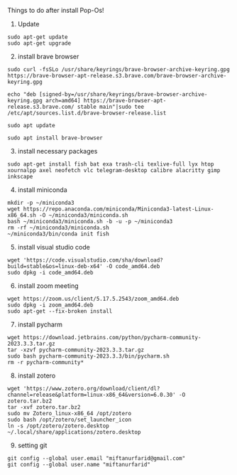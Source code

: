 Things to do after install Pop-Os!

1. Update

```
sudo apt-get update
sudo apt-get upgrade
```

2. install brave browser

```
sudo curl -fsSLo /usr/share/keyrings/brave-browser-archive-keyring.gpg https://brave-browser-apt-release.s3.brave.com/brave-browser-archive-keyring.gpg

echo "deb [signed-by=/usr/share/keyrings/brave-browser-archive-keyring.gpg arch=amd64] https://brave-browser-apt-release.s3.brave.com/ stable main"|sudo tee /etc/apt/sources.list.d/brave-browser-release.list

sudo apt update

sudo apt install brave-browser
```

3. install necessary packages

```
sudo apt-get install fish bat exa trash-cli texlive-full lyx htop xournalpp axel neofetch vlc telegram-desktop calibre alacritty gimp inkscape
```

4. install miniconda

```
mkdir -p ~/miniconda3
wget https://repo.anaconda.com/miniconda/Miniconda3-latest-Linux-x86_64.sh -O ~/miniconda3/miniconda.sh
bash ~/miniconda3/miniconda.sh -b -u -p ~/miniconda3
rm -rf ~/miniconda3/miniconda.sh
~/miniconda3/bin/conda init fish
```

5. install visual studio code

```
wget 'https://code.visualstudio.com/sha/download?build=stable&os=linux-deb-x64' -O code_amd64.deb
sudo dpkg -i code_amd64.deb

```

6. install zoom meeting

```
wget https://zoom.us/client/5.17.5.2543/zoom_amd64.deb
sudo dpkg -i zoom_amd64.deb
sudo apt-get --fix-broken install

```

7. install pycharm

```
wget https://download.jetbrains.com/python/pycharm-community-2023.3.3.tar.gz
tar -xzvf pycharm-community-2023.3.3.tar.gz
sudo bash pycharm-community-2023.3.3/bin/pycharm.sh
rm -r pycharm-community*
```

8. install zotero

```
wget 'https://www.zotero.org/download/client/dl?channel=release&platform=linux-x86_64&version=6.0.30' -O zotero.tar.bz2
tar -xvf zotero.tar.bz2
sudo mv Zotero_linux-x86_64 /opt/zotero
sudo bash /opt/zotero/set_launcher_icon
ln -s /opt/zotero/zotero.desktop ~/.local/share/applications/zotero.desktop
```

9. setting git
```
git config --global user.email "miftanurfarid@gmail.com"
git config --global user.name "miftanurfarid"
```

